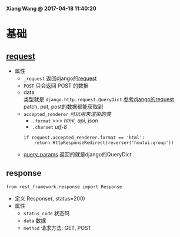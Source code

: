 **Xiang Wang @ 2017-04-18 11:40:20**


# 基础

## [request][request]
* 属性
    * `_request` 返回django的[request](../request_response.md)
    * `POST` 只会返回 POST 的数据
    * data  
    类型就是 `django.http.request.QueryDict` [参考django的request](../request_response.md)  
    patch, put, post的数据都能获取到
    * `accepted_renderer` *可以用来渲染的类* 
        * `.format` >>> *html, api, json*
        * `.charset` *utf-8*
        ```
        if request.accepted_renderer.format == 'html':
            return HttpResponseRedirect(reverser('houtai:group'))
        ```
    * [query_params](../request_response.md#querydict)
    返回的就是django的QueryDict

## response
```
from rest_framework.response import Response
```
* 定义
    Response(<dict>, status=200)
* 属性
    * `status_code` 状态码
    * `data` 数据
    * `method` 请求方法: GET, POST

[request]: https://www.django-rest-framework.org/api-guide/requests/
